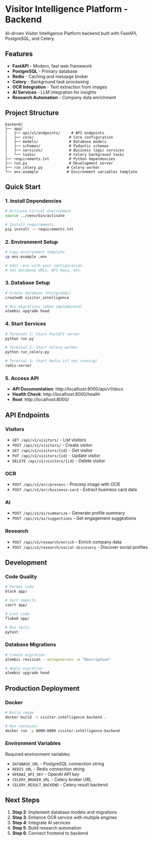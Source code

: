 # Visitor Intelligence Platform - Backend

AI-driven Visitor Intelligence Platform backend built with FastAPI, PostgreSQL, and Celery.

## Features

- **FastAPI** - Modern, fast web framework
- **PostgreSQL** - Primary database
- **Redis** - Caching and message broker
- **Celery** - Background task processing
- **OCR Integration** - Text extraction from images
- **AI Services** - LLM integration for insights
- **Research Automation** - Company data enrichment

## Project Structure

```
backend/
├── app/
│   ├── api/v1/endpoints/     # API endpoints
│   ├── core/                # Core configuration
│   ├── models/              # Database models
│   ├── schemas/             # Pydantic schemas
│   ├── services/            # Business logic services
│   └── tasks/               # Celery background tasks
├── requirements.txt         # Python dependencies
├── run.py                   # Development server
├── run_celery.py           # Celery worker
└── env.example             # Environment variables template
```

## Quick Start

### 1. Install Dependencies

```bash
# Activate virtual environment
source ../venv/bin/activate

# Install requirements
pip install -r requirements.txt
```

### 2. Environment Setup

```bash
# Copy environment template
cp env.example .env

# Edit .env with your configuration
# Set database URLs, API keys, etc.
```

### 3. Database Setup

```bash
# Create database (PostgreSQL)
createdb visitor_intelligence

# Run migrations (when implemented)
alembic upgrade head
```

### 4. Start Services

```bash
# Terminal 1: Start FastAPI server
python run.py

# Terminal 2: Start Celery worker
python run_celery.py

# Terminal 3: Start Redis (if not running)
redis-server
```

### 5. Access API

- **API Documentation**: http://localhost:8000/api/v1/docs
- **Health Check**: http://localhost:8000/health
- **Root**: http://localhost:8000/

## API Endpoints

### Visitors
- `GET /api/v1/visitors/` - List visitors
- `POST /api/v1/visitors/` - Create visitor
- `GET /api/v1/visitors/{id}` - Get visitor
- `PUT /api/v1/visitors/{id}` - Update visitor
- `DELETE /api/v1/visitors/{id}` - Delete visitor

### OCR
- `POST /api/v1/ocr/process` - Process image with OCR
- `POST /api/v1/ocr/business-card` - Extract business card data

### AI
- `POST /api/v1/ai/summarize` - Generate profile summary
- `POST /api/v1/ai/suggestions` - Get engagement suggestions

### Research
- `POST /api/v1/research/enrich` - Enrich company data
- `POST /api/v1/research/social-discovery` - Discover social profiles

## Development

### Code Quality

```bash
# Format code
black app/

# Sort imports
isort app/

# Lint code
flake8 app/

# Run tests
pytest
```

### Database Migrations

```bash
# Create migration
alembic revision --autogenerate -m "Description"

# Apply migration
alembic upgrade head
```

## Production Deployment

### Docker

```bash
# Build image
docker build -t visitor-intelligence-backend .

# Run container
docker run -p 8000:8000 visitor-intelligence-backend
```

### Environment Variables

Required environment variables:
- `DATABASE_URL` - PostgreSQL connection string
- `REDIS_URL` - Redis connection string
- `OPENAI_API_KEY` - OpenAI API key
- `CELERY_BROKER_URL` - Celery broker URL
- `CELERY_RESULT_BACKEND` - Celery result backend

## Next Steps

1. **Step 2**: Implement database models and migrations
2. **Step 3**: Enhance OCR service with multiple engines
3. **Step 4**: Integrate AI services
4. **Step 5**: Build research automation
5. **Step 6**: Connect frontend to backend
